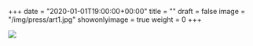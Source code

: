 +++
date = "2020-01-01T19:00:00+00:00"
title = ""
draft = false
image = "/img/press/art1.jpg"
showonlyimage = true
weight = 0
+++
<!--more-->

![](/img/press/rivisti.jpg)

